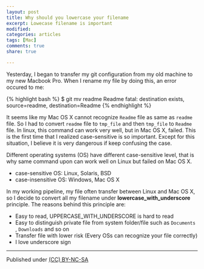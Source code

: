```yaml
---
layout: post
title: Why should you lowercase your filename
excerpt: Lowecase filename is important
modified:
categories: articles
tags: [Mac]
comments: true
share: true

---
```


Yesterday, I began to transfer my git configuration from my old machine to my new Macbook Pro. When I rename my file by doing this, an error occured to me:

{% highlight bash %}
$ git mv readme Readme
fatal: destination exists, source=readme, destination=Readme
{% endhighlight %}


It seems like my Mac OS X cannot recognize `Readme` file as same as `readme` file. So I had to convert `readme` file to `tmp_file` and then `tmp_file` to `Readme` file. In linux, this command can work very well, but in Mac OS X, failed. This is the first time that I realized case-sensitive is so important. Except for this situation, I believe it is very dangerous if keep confusing the case.

Different operating systems (OS) have different case-sensitive level, that is why same command upon can work well on Linux but failed on Mac OS X.

* case-sensitive OS: Linux, Solaris, BSD 
* case-insensitive OS: Windows, Mac OS X

In my working pipeline, my file often transfer between Linux and Mac OS X, so I decide to convert all my filename under **lowercase_with_underscore** principle. The reasons behind this principle are:

* Easy to read, UPPERCASE_WITH_UNDERSCORE is hard to read 
* Easy to distinguish private file from system folder/file such as `Documents` , `Downloads` and so on
* Transfer file with lower risk (Every OSs can recognize your file correctly)
* I love underscore sign





---
Published under <a rel="license" href="http://creativecommons.org/licenses/by-nc-sa/3.0/">(CC) BY-NC-SA </a>
